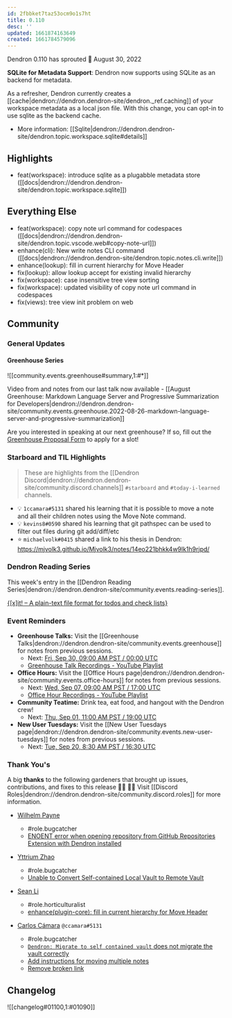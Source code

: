 ```yaml
---
id: 2fbbket7taz53ocm9o1s7ht
title: 0.110
desc: ''
updated: 1661874163649
created: 1661784579096
---
```


Dendron 0.110 has sprouted  🌱
August 30, 2022

**SQLite for Metadata Support**: Dendron now supports using SQLite as an backend for metadata.

As a refresher, Dendron currently creates a [[cache|dendron://dendron.dendron-site/dendron._ref.caching]] of your workspace metadata as a local json file. With this change, you can opt-in to use sqlite as the backend cache.

- More information: [[Sqlite|dendron://dendron.dendron-site/dendron.topic.workspace.sqlite#details]]

## Highlights

- feat(workspace): introduce sqlite as a plugabble metadata store ([[docs|dendron://dendron.dendron-site/dendron.topic.workspace.sqlite]])

## Everything Else

- feat(workspace): copy note url command for codespaces ([[docs|dendron://dendron.dendron-site/dendron.topic.vscode.web#copy-note-url]])
- enhance(cli): New write notes CLI command ([[docs|dendron://dendron.dendron-site/dendron.topic.notes.cli.write]])
- enhance(lookup): fill in current hierarchy for Move Header
- fix(lookup): allow lookup accept for existing invalid hierarchy
- fix(workspace): case insensitive tree view sorting
- fix(workspace): updated visibility of copy note url command in codespaces
- fix(views): tree view init problem on web


## Community

### General Updates

#### Greenhouse Series

![[community.events.greenhouse#summary,1:#*]]

Video from and notes from our last talk now available - [[August Greenhouse: Markdown Language Server and Progressive Summarization for Developers|dendron://dendron.dendron-site/community.events.greenhouse.2022-08-26-markdown-language-server-and-progressive-summarization]]

Are you interested in speaking at our next greenhouse? If so, fill out the [Greenhouse Proposal Form](https://airtable.com/shrHMMl1NwefpM689?prefill_SurveyName=GreenhouseProposal&hide_SurveyName=true) to apply for a slot!


### Starboard and TIL Highlights

> These are highlights from the [[Dendron Discord|dendron://dendron.dendron-site/community.discord.channels]] `#starboard` and `#today-i-learned` channels.

- 💡 `1ccamara#5131` shared his learning that it is possible to move a note and all their children notes using the Move Note command. 
- 💡 `kevins8#0590` shared his learning that git pathspec can be used to filter out files during git add/diff/etc
- ⭐ `michaelvolk#0415` shared a link to his thesis in Dendron: https://mjvolk3.github.io/Mjvolk3/notes/14eo221bhkk4w9lk1h9rjpd/


### Dendron Reading Series

This week's entry in the [[Dendron Reading Series|dendron://dendron.dendron-site/community.events.reading-series]].

<a href=“{dendron://dendron.dendron-site/community.events.reading-series.2022.08.30}”> {[x]it! – A plain-text file format for todos and check lists} </a>


### Event Reminders

- **Greenhouse Talks:** Visit the [[Greenhouse Talks|dendron://dendron.dendron-site/community.events.greenhouse]] for notes from previous sessions.
    - Next: [Fri, Sep 30, 09:00 AM PST / 00:00 UTC](https://link.dendron.so/luma)
    - [Greenhouse Talk Recordings - YouTube Playlist](https://link.dendron.so/greenhouse)
- **Office Hours:** Visit the [[Office Hours page|dendron://dendron.dendron-site/community.events.office-hours]] for notes from previous sessions.
    - Next: [Wed, Sep 07, 09:00 AM PST / 17:00 UTC](https://link.dendron.so/luma)
    - [Office Hour Recordings - YouTube Playlist](https://link.dendron.so/6yPa)
- **Community Teatime:** Drink tea, eat food, and hangout with the Dendron crew!
    - Next: [Thu, Sep 01, 11:00 AM PST / 19:00 UTC](https://link.dendron.so/luma)
- **New User Tuesdays:** Visit the [[New User Tuesdays page|dendron://dendron.dendron-site/community.events.new-user-tuesdays]] for notes from previous sessions.
    - Next: [Tue, Sep 20, 8:30 AM PST / 16:30 UTC](https://link.dendron.so/luma)


### Thank You's

A big **thanks** to the following gardeners that brought up issues, contributions, and fixes to this release :man_farmer: :woman_farmer: 
Visit [[Discord Roles|dendron://dendron.dendron-site/community.discord.roles]] for more information.

- [Wilhelm Payne](https://github.com/wbpayne22902)
  - #role.bugcatcher
  - [ENOENT error when opening repository from GitHub Repositories Extension with Dendron installed](https://github.com/dendronhq/dendron/issues/3449)
  
- [Yttrium Zhao](https://github.com/Alecton4)
  - #role.bugcatcher
  - [Unable to Convert Self-contained Local Vault to Remote Vault](https://github.com/dendronhq/dendron/issues/3463)

- [Sean Li](https://github.com/saifahn)
  - #role.horticulturalist
  - [enhance(plugin-core): fill in current hierarchy for Move Header](https://github.com/dendronhq/dendron/pull/3430)

- [Carlos Cámara](https://github.com/ccamara) `@ccamara#5131`
  - #role.bugcatcher
  - [`Dendron: Migrate to self contained vault` does not migrate the vault correctly](https://github.com/dendronhq/dendron/issues/3466)
  - [Add instructions for moving multiple notes](https://github.com/dendronhq/dendron-site/pull/629)
  - [Remove broken link](https://github.com/dendronhq/dendron-site/pull/630)

## Changelog
![[changelog#01100,1:#01090]]
